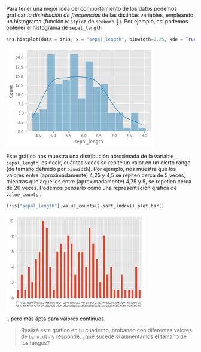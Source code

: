 Para tener una mejor idea del comportamiento de los datos podemos graficar _la distribución de frecuencias_ de las distintas variables, empleando un histograma (función `histplot` de `seaborn` 🐚). Por ejemplo, así podemos obtener el histograma de `sepal_length`


```python
sns.histplot(data = iris, x = "sepal_length", binwidth=0.25, kde = True)
```

<img src="https://raw.githubusercontent.com/MumukiProject/mumuki-guia-python3-clustering/master/assets/sepal_length_hist_1672517852231.png" alt="sepal_length_hist_1672517852231.png" width="auto" height="auto">

Este gráfico nos muestra una distribución aproximada de la variable `sepal_length`, es decir, cuántas veces se repite un valor en un cierto rango (de tamaño definido por `binwidth`). Por ejemplo, nos muestra que los valores entre (aproximadamente) 4,25 y 4,5 se repiten cerca de 5 veces, mientras que aquellos entre (aproximadamente) 4,75 y 5, se repetien cerca de 20 veces. Podemos pensarlo como una representación gráfica de `value_counts`...

```python
iris["sepal_length"].value_counts().sort_index().plot.bar()
```

<img src="https://raw.githubusercontent.com/MumukiProject/mumuki-guia-python3-clustering/master/assets/sepal_length_vc_1672518543133.png" alt="sepal_length_vc_1672518543133.png" width="auto" height="auto">

...pero más ápta para valores continuos. 

> Realizá este gráfico en tu cuaderno, probando con diferentes valores de `binwidth` y respondé: ¿qué sucede si aumentamos el tamaño de los rangos? 
